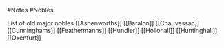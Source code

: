 #Notes 
#Nobles 

List of old major nobles
[[Ashenworths]]
[[Baralon]]
[[Chauvessac]]
[[Cunninghams]]
[[Feathermanns]]
[[Hundier]]
[[Hollohall]]
[[Huntinghall]]
[[Oxenfurt]]
